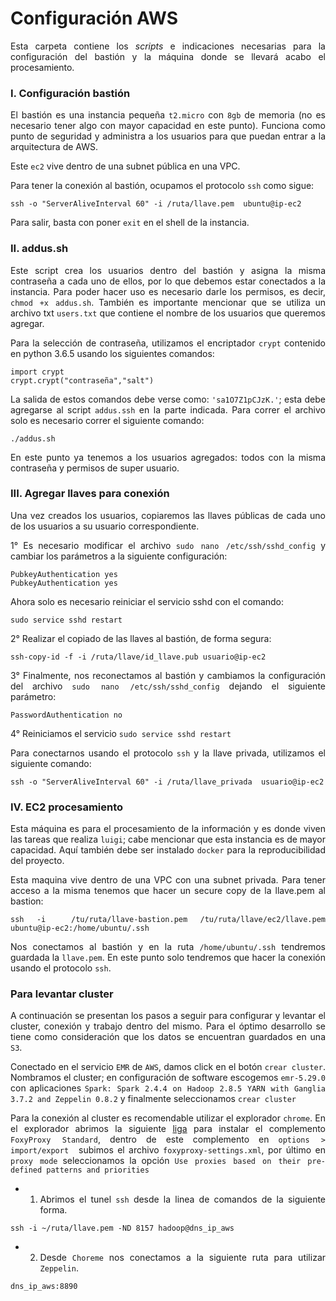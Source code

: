 <div class="tip" markdown="1">

# Configuración AWS
<div align="justify">

Esta carpeta contiene los *scripts* e indicaciones necesarias para la configuración del bastión y la máquina donde se llevará acabo el procesamiento.

### I. Configuración bastión

El bastión es una instancia pequeña `t2.micro`  con `8gb` de memoria (no es necesario tener algo con mayor capacidad en este punto). Funciona como punto de seguridad y administra a los usuarios para que puedan entrar a la arquitectura de AWS.

Este `ec2` vive dentro de una subnet pública en una VPC.

Para tener la conexión al bastión, ocupamos el protocolo `ssh` como sigue:

```
ssh -o "ServerAliveInterval 60" -i /ruta/llave.pem  ubuntu@ip-ec2
```

Para salir, basta con poner `exit` en el shell de la instancia.


### II. addus.sh

Este script crea los usuarios dentro del bastión y asigna la misma contraseña a cada uno de ellos, por lo que debemos estar conectados a la instancia. Para poder hacer uso es necesario darle los permisos, es decir, ` chmod +x addus.sh`. También es importante mencionar que se utiliza un archivo txt `users.txt` que contiene el nombre de los usuarios que queremos agregar.

Para la selección de contraseña, utilizamos el encriptador `crypt` contenido en python 3.6.5 usando los siguientes comandos:

```
import crypt
crypt.crypt("contraseña","salt")
```

La salida de estos comandos debe verse como: ` 'sa1O7Z1pCJzK.' `; esta debe agregarse al script `addus.ssh` en la parte indicada. Para correr el archivo solo es necesario correr el siguiente comando:

 ```
 ./addus.sh
 ```
En este punto ya tenemos a los usuarios agregados: todos con la misma contraseña y permisos de super usuario.

### III.  Agregar llaves para conexión

Una vez creados los usuarios, copiaremos las llaves públicas de cada uno de los usuarios a su usuario correspondiente.

1° Es necesario modificar el archivo `sudo nano /etc/ssh/sshd_config` y cambiar los parámetros a la siguiente configuración:

```
PubkeyAuthentication yes
PubkeyAuthentication yes
```

Ahora solo es necesario reiniciar el servicio sshd con el comando:

```
sudo service sshd restart

```

2° Realizar el copiado de las llaves al bastión, de forma segura:

```
ssh-copy-id -f -i /ruta/llave/id_llave.pub usuario@ip-ec2
```

3° Finalmente, nos reconectamos al bastión y cambiamos la configuración del archivo `sudo nano /etc/ssh/sshd_config` dejando el siguiente parámetro:

```
PasswordAuthentication no
```

4° Reiniciamos el servicio `sudo service sshd restart `

Para conectarnos usando el protocolo `ssh`  y la llave privada, utilizamos el siguiente comando:

```
ssh -o "ServerAliveInterval 60" -i /ruta/llave_privada  usuario@ip-ec2
```

### IV. EC2 procesamiento

Esta máquina es para el procesamiento de la información y es donde viven las tareas que realiza `luigi`; cabe mencionar que esta instancia es de mayor capacidad. Aquí también debe ser instalado `docker` para la reproducibilidad del proyecto.

Esta maquina vive dentro de una VPC con una subnet privada. Para tener acceso a la misma tenemos que hacer un secure copy de la llave.pem al bastion:

```
ssh -i  /tu/ruta/llave-bastion.pem /tu/ruta/llave/ec2/llave.pem ubuntu@ip-ec2:/home/ubuntu/.ssh
```

Nos conectamos al bastión y en la ruta `/home/ubuntu/.ssh` tendremos guardada la `llave.pem`. En este punto solo tendremos que hacer la conexión usando el protocolo `ssh`.


### Para levantar cluster

A continuación se presentan los pasos a seguir para configurar y levantar el cluster, conexión y trabajo dentro del mismo. Para el óptimo desarrollo se tiene como consideración que los datos se encuentran guardados en una `S3`.

Conectado en el servicio `EMR` de `AWS`, damos click en el botón `crear cluster`. Nombramos el cluster; en configuración de software escogemos `emr-5.29.0` con aplicaciones `Spark: Spark 2.4.4 on Hadoop 2.8.5 YARN with Ganglia 3.7.2 and Zeppelin 0.8.2` y finalmente seleccionamos `crear cluster`

Para la conexión al cluster es recomendable utilizar el explorador `chrome`. En el explorador abrimos la siguiente [liga](https://chrome.google.com/webstore/detail/foxyproxy-standard/gcknhkkoolaabfmlnjonogaaifnjlfnp?hl=es "complemento FoxyProxy") para instalar el complemento `FoxyProxy Standard`, dentro de este complemento en `options > import/export ` subimos el archivo `foxyproxy-settings.xml`, por último en `proxy mode` seleccionamos la opción `Use proxies based on their pre-defined patterns and priorities`

+ 1. Abrimos el tunel `ssh` desde la linea de comandos de la siguiente forma.
```
ssh -i ~/ruta/llave.pem -ND 8157 hadoop@dns_ip_aws
```
+ 2. Desde `Choreme` nos conectamos a la siguiente ruta para utilizar `Zeppelin`.
```
dns_ip_aws:8890
```



</div>
